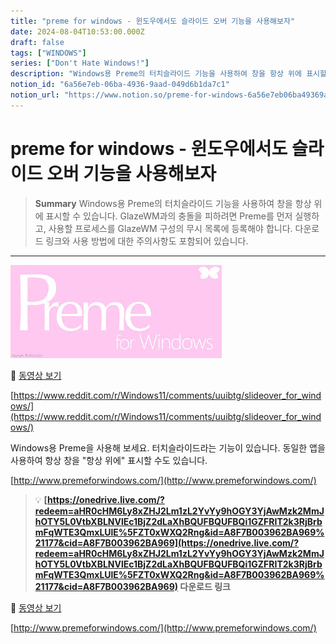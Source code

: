 ```yaml
---
title: "preme for windows - 윈도우에서도 슬라이드 오버 기능을 사용해보자"
date: 2024-08-04T10:53:00.000Z
draft: false
tags: ["WINDOWS"]
series: ["Don't Hate Windows!"]
description: "Windows용 Preme의 터치슬라이드 기능을 사용하여 창을 항상 위에 표시할 수 있습니다. GlazeWM과의 충돌을 피하려면 Preme를 먼저 실행하고, 사용할 프로세스를 GlazeWM 구성의 무시 목록에 등록해야 합니다. 다운로드 링크와 사용 방법에 대한 주의사항도 포함되어 있습니다."
notion_id: "6a56e7eb-06ba-4936-9aad-049d6b1da7c1"
notion_url: "https://www.notion.so/preme-for-windows-6a56e7eb06ba49369aad049d6b1da7c1"
---
```


# preme for windows - 윈도우에서도 슬라이드 오버 기능을 사용해보자

> **Summary**
> Windows용 Preme의 터치슬라이드 기능을 사용하여 창을 항상 위에 표시할 수 있습니다. GlazeWM과의 충돌을 피하려면 Preme를 먼저 실행하고, 사용할 프로세스를 GlazeWM 구성의 무시 목록에 등록해야 합니다. 다운로드 링크와 사용 방법에 대한 주의사항도 포함되어 있습니다.

---

![Image](image_e067fbc58a7e.png)

🎥 [동영상 보기](https://www.youtube.com/watch?v=dPIrhbhEVng)

[https://www.reddit.com/r/Windows11/comments/uuibtg/slideover_for_windows/](https://www.reddit.com/r/Windows11/comments/uuibtg/slideover_for_windows/)

Windows용 Preme을 사용해 보세요.  터치슬라이드라는 기능이 있습니다.  동일한 앱을 사용하여 항상 창을 "항상 위에" 표시할 수도 있습니다.

[http://www.premeforwindows.com/](http://www.premeforwindows.com/)

> 💡 **[https://onedrive.live.com/?redeem=aHR0cHM6Ly8xZHJ2Lm1zL2YvYy9hOGY3YjAwMzk2MmJhOTY5L0VtbXBLNVlEc1BjZ2dLaXhBQUFBQUFBQi1GZFRIT2k3RjBrbmFqWTE3QmxLUlE%5FZT0xWXQ2Rng&id=A8F7B003962BA969%21177&cid=A8F7B003962BA969](https://onedrive.live.com/?redeem=aHR0cHM6Ly8xZHJ2Lm1zL2YvYy9hOGY3YjAwMzk2MmJhOTY5L0VtbXBLNVlEc1BjZ2dLaXhBQUFBQUFBQi1GZFRIT2k3RjBrbmFqWTE3QmxLUlE%5FZT0xWXQ2Rng&id=A8F7B003962BA969%21177&cid=A8F7B003962BA969) 다운로드 링크**

🎥 [동영상 보기](https://i.imgur.com/h2xGibe.mp4)

[http://www.premeforwindows.com/](http://www.premeforwindows.com/)

